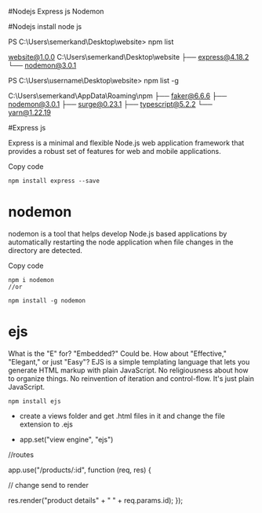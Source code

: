 #Nodejs Express js Nodemon

#Nodejs
install node js

PS C:\Users\semerkand\Desktop\website> npm list

website@1.0.0 C:\Users\semerkand\Desktop\website
├── express@4.18.2
└── nodemon@3.0.1

PS C:\Users\username\Desktop\website> npm list -g

C:\Users\semerkand\AppData\Roaming\npm
├── faker@6.6.6
├── nodemon@3.0.1
├── surge@0.23.1
├── typescript@5.2.2
└── yarn@1.22.19

#Express js

Express is a minimal and flexible Node.js web application framework that provides a robust set of features for web and mobile applications.

Copy code

```
npm install express --save

```

# nodemon

nodemon is a tool that helps develop Node.js based applications by automatically restarting the node application when file changes in the directory are detected.

Copy code

```
npm i nodemon
//or

npm install -g nodemon

```

# ejs

What is the "E" for? "Embedded?" Could be. How about "Effective," "Elegant," or just "Easy"? EJS is a simple templating language that lets you generate HTML markup with plain JavaScript. No religiousness about how to organize things. No reinvention of iteration and control-flow. It's just plain JavaScript.

```
npm install ejs
```

+ create a views folder and get .html files in it and change the file extension to .ejs
  
+ app.set("view engine", "ejs")

//routes

app.use("/products/:id", function (req, res) {
  <!-- res.send("product details" + " " + req.params.id); --> // change send to render

  res.render("product details" + " " + req.params.id);
});

